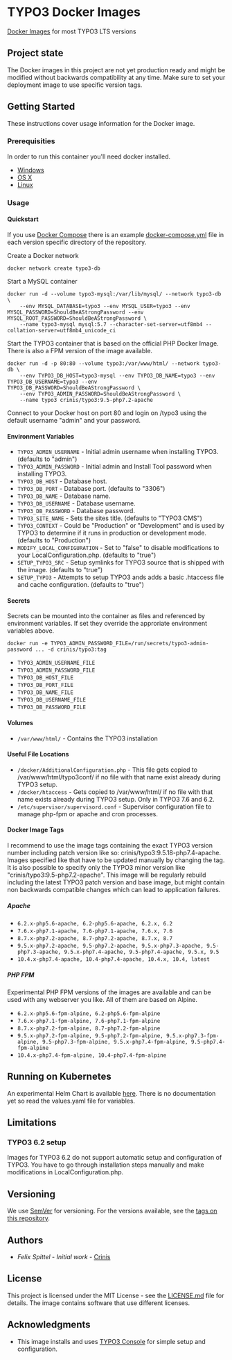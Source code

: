 # TYPO3 Docker Images

[Docker Images](https://hub.docker.com/r/crinis/typo3) for most TYPO3 LTS versions

## Project state

The Docker images in this project are not yet production ready and might be modified without backwards compatibility at any time. Make sure to set your deployment image to use specific version tags.

## Getting Started

These instructions cover usage information for the Docker image.

### Prerequisities

In order to run this container you'll need docker installed.

* [Windows](https://docs.docker.com/windows/started)
* [OS X](https://docs.docker.com/mac/started/)
* [Linux](https://docs.docker.com/linux/started/)

### Usage

#### Quickstart

If you use [Docker Compose](https://docs.docker.com/compose/) there is an example [docker-compose.yml](9.5/docker-compose.yml) file in each version specific directory of the repository.

Create a Docker network
```shell
docker network create typo3-db
```

Start a MySQL container

```shell
docker run -d --volume typo3-mysql:/var/lib/mysql/ --network typo3-db \
    --env MYSQL_DATABASE=typo3 --env MYSQL_USER=typo3 --env MYSQL_PASSWORD=ShouldBeAStrongPassword --env MYSQL_ROOT_PASSWORD=ShouldBeAStrongPassword \
    --name typo3-mysql mysql:5.7 --character-set-server=utf8mb4 --collation-server=utf8mb4_unicode_ci
```

Start the TYPO3 container that is based on the official PHP Docker Image. There is also a FPM version of the image available.

```shell
docker run -d -p 80:80 --volume typo3:/var/www/html/ --network typo3-db \
    --env TYPO3_DB_HOST=typo3-mysql --env TYPO3_DB_NAME=typo3 --env TYPO3_DB_USERNAME=typo3 --env TYPO3_DB_PASSWORD=ShouldBeAStrongPassword \
    --env TYPO3_ADMIN_PASSWORD=ShouldBeAStrongPassword \
    --name typo3 crinis/typo3:9.5-php7.2-apache
```

Connect to your Docker host on port 80 and login on /typo3 using the default username "admin" and your password.

#### Environment Variables

* `TYPO3_ADMIN_USERNAME` - Initial admin username when installing TYPO3. (defaults to "admin")
* `TYPO3_ADMIN_PASSWORD` - Initial admin and Install Tool password when installing TYPO3.
* `TYPO3_DB_HOST` - Database host.
* `TYPO3_DB_PORT` - Database port. (defaults to "3306")
* `TYPO3_DB_NAME` - Database name.
* `TYPO3_DB_USERNAME` - Database username.
* `TYPO3_DB_PASSWORD` - Database password.
* `TYPO3_SITE_NAME` - Sets the sites title. (defaults to "TYPO3 CMS")
* `TYPO3_CONTEXT` - Could be "Production" or "Development" and is used by TYPO3 to determine if it runs in production or development mode. (defaults to "Production")
* `MODIFY_LOCAL_CONFIGURATION` - Set to "false" to disable modifications to your LocalConfiguration.php. (defaults to "true")
* `SETUP_TYPO3_SRC` - Setup symlinks for TYPO3 source that is shipped with the image. (defaults to "true")
* `SETUP_TYPO3` - Attempts to setup TYPO3 ands adds a basic .htaccess file and cache configuration. (defaults to "true")

#### Secrets

Secrets can be mounted into the container as files and referenced by environment variables. If set they override the approriate environment variables above.
```
docker run -e TYPO3_ADMIN_PASSWORD_FILE=/run/secrets/typo3-admin-password ... -d crinis/typo3:tag
```

* `TYPO3_ADMIN_USERNAME_FILE`
* `TYPO3_ADMIN_PASSWORD_FILE`
* `TYPO3_DB_HOST_FILE`
* `TYPO3_DB_PORT_FILE`
* `TYPO3_DB_NAME_FILE`
* `TYPO3_DB_USERNAME_FILE`
* `TYPO3_DB_PASSWORD_FILE`

#### Volumes

* `/var/www/html/` - Contains the TYPO3 installation

#### Useful File Locations

* `/docker/AdditionalConfiguration.php` - This file gets copied to /var/www/html/typo3conf/ if no file with that name exist already during TYPO3 setup.
* `/docker/htaccess` - Gets copied to /var/www/html/ if no file with that name exists already during TYPO3 setup. Only in TYPO3 7.6 and 6.2.
* `/etc/supervisor/supervisord.conf` - Supervisor configuration file to manage php-fpm or apache and cron processes.

#### Docker Image Tags

I recommend to use the image tags containing the exact TYPO3 version number including patch version like so: crinis/typo3:9.5.18-php7.4-apache. Images specified like that have to be updated manually by changing the tag. It is also possible to specify only the TYPO3 minor version like "crinis/typo3:9.5-php7.2-apache". This image will be regularly rebuild including the latest TYPO3 patch version and base image, but might contain non backwards compatible changes which can lead to application failures.

##### Apache

* `6.2.x-php5.6-apache, 6.2-php5.6-apache, 6.2.x, 6.2`
* `7.6.x-php7.1-apache, 7.6-php7.1-apache, 7.6.x, 7.6`
* `8.7.x-php7.2-apache, 8.7-php7.2-apache, 8.7.x, 8.7`
* `9.5.x-php7.2-apache, 9.5-php7.2-apache, 9.5.x-php7.3-apache, 9.5-php7.3-apache, 9.5.x-php7.4-apache, 9.5-php7.4-apache, 9.5.x, 9.5`
* `10.4.x-php7.4-apache, 10.4-php7.4-apache, 10.4.x, 10.4, latest`

##### PHP FPM

Experimental PHP FPM versions of the images are available and can be used with any webserver you like. All of them are based on Alpine.
* `6.2.x-php5.6-fpm-alpine, 6.2-php5.6-fpm-alpine`
* `7.6.x-php7.1-fpm-alpine, 7.6-php7.1-fpm-alpine`
* `8.7.x-php7.2-fpm-alpine, 8.7-php7.2-fpm-alpine`
* `9.5.x-php7.2-fpm-alpine, 9.5-php7.2-fpm-alpine, 9.5.x-php7.3-fpm-alpine, 9.5-php7.3-fpm-alpine, 9.5.x-php7.4-fpm-alpine, 9.5-php7.4-fpm-alpine`
* `10.4.x-php7.4-fpm-alpine, 10.4-php7.4-fpm-alpine`

## Running on Kubernetes

An experimental Helm Chart is available [here](https://github.com/crinis/typo3-helm-chart). There is no documentation yet so read the values.yaml file for variables.

## Limitations

### TYPO3 6.2 setup

Images for TYPO3 6.2 do not support automatic setup and configuration of TYPO3. You have to go through installation steps manually and make modifications in LocalConfiguration.php.

## Versioning

We use [SemVer](http://semver.org/) for versioning. For the versions available, see the [tags on this repository](https://github.com/crinis/typo3-docker/tags). 

## Authors

* *Felix Spittel* - *Initial work* - [Crinis](https://github.com/crinis)

## License

This project is licensed under the MIT License - see the [LICENSE.md](LICENSE.md) file for details. The image contains software that use different licenses.

## Acknowledgments

* This image installs and uses [TYPO3 Console](https://github.com/TYPO3-Console/TYPO3-Console) for simple setup and configuration.
